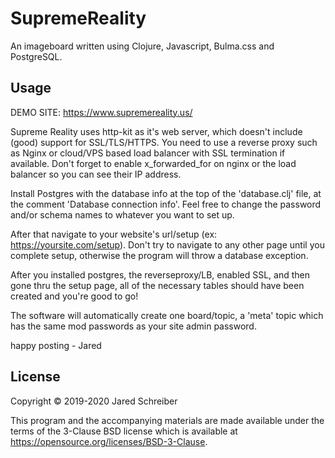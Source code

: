 # SupremeReality

An imageboard written using Clojure, Javascript, Bulma.css and PostgreSQL.

## Usage

DEMO SITE: https://www.supremereality.us/

Supreme Reality uses http-kit as it's web server, which doesn't include (good) support for SSL/TLS/HTTPS. You need to use a reverse proxy such as Nginx or cloud/VPS based load balancer with SSL termination if available. Don't forget to enable x_forwarded_for on nginx or the load balancer so you can see their IP address.

Install Postgres with the database info at the top of the 'database.clj' file, at the comment 'Database connection info'. Feel free to change the password and/or schema names to whatever you want to set up.

After that navigate to your website's url/setup (ex: https://yoursite.com/setup). Don't try to navigate to any other page until you complete setup, otherwise the program will throw a database exception.

After you installed postgres, the reverseproxy/LB, enabled SSL, and then gone thru the setup page, all of the necessary tables should have been created and you're good to go!

The software will automatically create one board/topic, a 'meta' topic which has the same mod passwords as your site admin password.

happy posting - Jared

## License

Copyright © 2019-2020 Jared Schreiber

This program and the accompanying materials are made available under the
terms of the 3-Clause BSD license which is available at
https://opensource.org/licenses/BSD-3-Clause.

